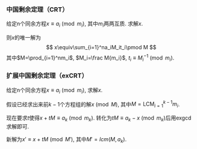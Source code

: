 ### 中国剩余定理（CRT）

给定n个同余方程$x\equiv a_i\pmod{m_i}$, 其中$m_i$两两互质. 求解$x$.

则$x$的唯一解为
$$
x\equiv\sum_{i=1}^na_iM_it_i\pmod M
$$
其中$M=\prod_{i=1}^nm_i$, $M_i=\frac M{m_i}$, $t_i\equiv M_i^{-1}\pmod {m_i}$.

### 扩展中国剩余定理（exCRT）

给定n个同余方程$x\equiv{a_i}\pmod{m_i}$, 求解$x$.

假设已经求出来前$k-1$个方程组的解$x\pmod M$, 其中$M=\text{LCM}^{k-1}_{i=1}m_i$.

现在要求$t$使得$x+tM\equiv a_k\pmod{m_k}$. 转化为$tM\equiv a_k-x\pmod{m_k}$后用exgcd求解即可.

新解为$x'\equiv x+tM\pmod{M'}$, 其中$M'=lcm(M,a_k)$.

